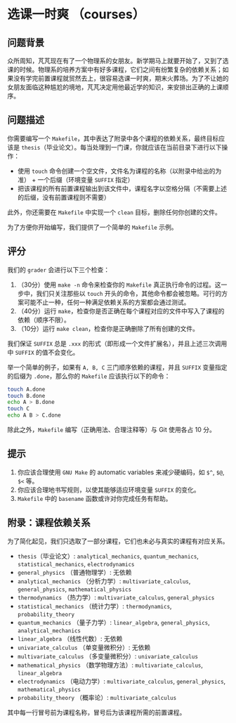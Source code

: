 # 选课一时爽 （courses）

## 问题背景

众所周知，芃芃现在有了一个物理系的女朋友。新学期马上就要开始了，又到了选课的时候。物理系的培养方案中有好多课程，它们之间有纷繁复杂的依赖关系；如果没有学完前置课程就贸然去上，很容易选课一时爽，期末火葬场。为了不让她的女朋友面临这种尴尬的境地，芃芃决定用他最近学的知识，来安排出正确的上课顺序。

## 问题描述

你需要编写一个 `Makefile`，其中表达了附录中各个课程的依赖关系，最终目标应该是 `thesis`（毕业论文）。每当处理到一门课，你就应该在当前目录下进行以下操作：

* 使用 `touch` 命令创建一个空文件，文件名为课程的名称（以附录中给出的为准） + 一个后缀（环境变量 `SUFFIX` 指定）
* 把该课程的所有前置课程输出到该文件中，课程名字以空格分隔（不需要上述的后缀，没有前置课程则不需要）

此外，你还需要在 `Makefile` 中实现一个 `clean` 目标，删除任何你创建的文件。

为了方便你开始编写，我们提供了一个简单的 `Makefile` 示例。

## 评分

我们的 `grader` 会进行以下三个检查：

1. （30分）使用 `make -n` 命令来检查你的 `Makefile` 真正执行命令的过程。这一步中，我们只关注那些以 `touch` 开头的命令，其他命令都会被忽略。可行的方案可能不止一种，任何一种满足依赖关系的方案都会通过测试。
2. （40分）运行 `make`，检查你是否正确在每个课程对应的文件中写入了课程的依赖（顺序不限）。
3. （10分）运行 `make clean`，检查你是正确删除了所有创建的文件。

我们保证 `SUFFIX` 总是 `.xxx` 的形式（即形成一个文件扩展名），并且上述三次调用中 `SUFFIX` 的值不会变化。

举一个简单的例子，如果有 `A, B, C` 三门顺序依赖的课程，并且 `SUFFIX` 变量指定的后缀为 `.done`，那么你的 `Makefile` 应该执行以下的命令：

```bash
touch A.done
touch B.done
echo A > B.done
touch C
echo A B > C.done
```

除此之外，`Makefile` 编写（正确用法、合理注释等）与 Git 使用各占 10 分。

## 提示

1. 你应该合理使用 `GNU Make` 的 automatic variables 来减少硬编码，如 `$^`, `$@`, `$<` 等。
2. 你应该合理地书写规则，以使其能够适应环境变量 `SUFFIX` 的变化。
3. `Makefile` 中的 `basename` 函数或许对你完成任务有帮助。

## 附录：课程依赖关系

为了简化起见，我们只选取了一部分课程，它们也未必与真实的课程有对应关系。

* `thesis`（毕业论文）: `analytical_mechanics`, `quantum_mechanics`, `statistical_mechanics`, `electrodynamics`
* `general_physics` （普通物理学）: 无依赖
* `analytical_mechanics` （分析力学）: `multivariate_calculus`, `general_physics`, `mathematical_physics`
* `thermodynamics` （热力学）: `multivariate_calculus`, `general_physics`
* `statistical_mechanics` （统计力学）: `thermodynamics`, `probability_theory`
* `quantum_mechanics` （量子力学）: `linear_algebra`, `general_physics`, `analytical_mechanics`
* `linear_algebra` （线性代数）: 无依赖
* `univariate_calculus` （单变量微积分）: 无依赖
* `multivariate_calculus` （多变量微积分）: `univariate_calculus`
* `mathematical_physics` （数学物理方法）: `multivariate_calculus`, `linear_algebra`
* `electrodynamics` （电动力学）: `multivariate_calculus`, `general_physics`, `mathematical_physics`
* `probability_theory` （概率论）: `multivariate_calculus`

其中每一行冒号前为课程名称，冒号后为该课程所需的前置课程。

